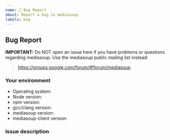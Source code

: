 ```yaml
---
name: 🐍 Bug Report
about: Report a bug in mediasoup
labels: bug
---
```


## Bug Report

**IMPORTANT:** Do NOT open an issue here if you have problems or questions regarding mediasoup. Use the mediasoup public mailing list instead:
> 
> https://groups.google.com/forum/#!forum/mediasoup


### Your environment

- Operating system:
- Node version:
- npm version:
- gcc/clang version:
- mediasoup version:
- mediasoup-client version:


### Issue description
